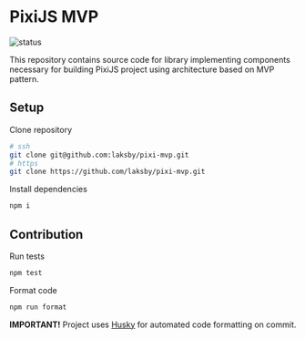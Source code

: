 # PixiJS MVP

![status](https://github.com/laksby/pixi-mvp/actions/workflows/test.yml/badge.svg?branch=master)

This repository contains source code for library implementing components necessary for building PixiJS project using architecture based on MVP pattern.

## Setup

Clone repository

```bash
# ssh
git clone git@github.com:laksby/pixi-mvp.git
# https
git clone https://github.com/laksby/pixi-mvp.git
```

Install dependencies

```bash
npm i
```

## Contribution

Run tests

```bash
npm test
```

Format code

```bash
npm run format
```

**IMPORTANT!** Project uses [Husky](https://github.com/typicode/husky) for automated code formatting on commit.
